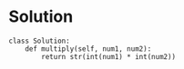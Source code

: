 # Solution
```
class Solution:
    def multiply(self, num1, num2):
        return str(int(num1) * int(num2))
```
